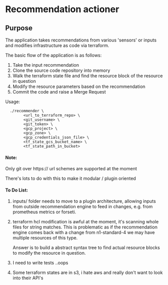 # Recommendation actioner

## Purpose

The application takes recommendations from various 'sensors' or inputs and modifies infrastructure as code via terraform.

The basic flow of the application is as follows:

1. Take the input recommendation
2. Clone the source code repository into memory
3. Walk the terraform state file and find the resource block of the resource in question
4. Modify the resource parameters based on the recommendation
5. Commit the code and raise a Merge Request

Usage:
```
  ./recommender \
  		<url_to_terraform_repo> \
		<git_username> \
		<git_token> \
		<gcp_project> \
		<gcp_zone> \
		<gcp_credentials_json_file> \
		<tf_state_gcs_bucket_name> \
		<tf_state_path_in_bucket>
```

#### Note:
Only git over https:// url schemes are supported at the moment

There's lots to do with this to make it modular / plugin oriented



#### To Do List:

1. inputs/ folder needs to move to a plugin architecture, allowing inputs from outside recommendation engine to feed in changes, e.g. from prometheus metrics or forseti.

2. terraform hcl modification is awful at the moment, it's scanning whole files for string matches.  This is problematic as if the recommendation engine comes back with a change from n1-standard-4 we may have multiple resources of this type.

	Answer is to build a abstract syntax tree to find actual resource blocks to modify the resource in question.
	
3.	I need to write tests ..oops

4.	Some terraform states are in s3, i hate aws and really don't want to look into their API's


